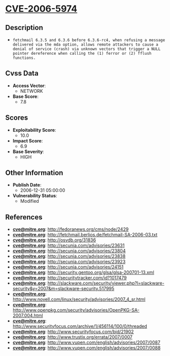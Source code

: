 
# [CVE-2006-5974](http://fedoranews.org/cms/node/2429)

## Description

- `fetchmail 6.3.5 and 6.3.6 before 6.3.6-rc4, when refusing a message delivered via the mda option, allows remote attackers to cause a denial of service (crash) via unknown vectors that trigger a NULL pointer dereference when calling the (1) ferror or (2) fflush functions.`

## Cvss Data

- **Access Vector**:
  - NETWORK
- **Base Score**:
  - 7.8

## Scores

- **Exploitability Score**:
  - 10.0
- **Impact Score**:
  - 6.9
- **Base Severity**:
  - HIGH

## Other Information

- **Publish Date**:
  - 2006-12-31 05:00:00
- **Vulnerability Status**:
  - Modified

## References

- **cve@mitre.org**: http://fedoranews.org/cms/node/2429
- **cve@mitre.org**: http://fetchmail.berlios.de/fetchmail-SA-2006-03.txt
- **cve@mitre.org**: http://osvdb.org/31836
- **cve@mitre.org**: http://secunia.com/advisories/23631
- **cve@mitre.org**: http://secunia.com/advisories/23804
- **cve@mitre.org**: http://secunia.com/advisories/23838
- **cve@mitre.org**: http://secunia.com/advisories/23923
- **cve@mitre.org**: http://secunia.com/advisories/24151
- **cve@mitre.org**: http://security.gentoo.org/glsa/glsa-200701-13.xml
- **cve@mitre.org**: http://securitytracker.com/id?1017479
- **cve@mitre.org**: http://slackware.com/security/viewer.php?l=slackware-security&y=2007&m=slackware-security.517995
- **cve@mitre.org**: http://www.novell.com/linux/security/advisories/2007_4_sr.html
- **cve@mitre.org**: http://www.openpkg.com/security/advisories/OpenPKG-SA-2007.004.html
- **cve@mitre.org**: http://www.securityfocus.com/archive/1/456114/100/0/threaded
- **cve@mitre.org**: http://www.securityfocus.com/bid/21902
- **cve@mitre.org**: http://www.trustix.org/errata/2007/0007
- **cve@mitre.org**: http://www.vupen.com/english/advisories/2007/0087
- **cve@mitre.org**: http://www.vupen.com/english/advisories/2007/0088
